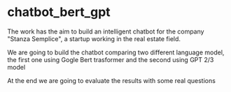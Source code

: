 # chatbot_bert_gpt

The work has the aim to build an intelligent chatbot for the company "Stanza Semplice", a startup working in the real estate field.

We are going to build the chatbot comparing two different language model, the first one using Gogle Bert trasformer and the second using GPT 2/3 model

At the end we are going to evaluate the results with some real questions 